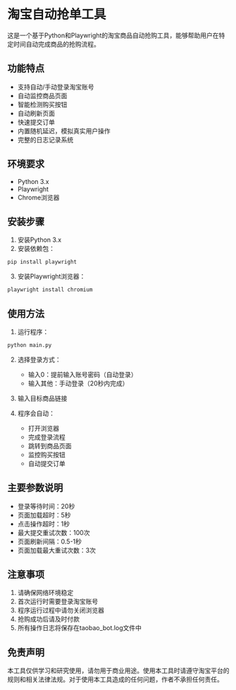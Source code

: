 # 淘宝自动抢单工具

这是一个基于Python和Playwright的淘宝商品自动抢购工具，能够帮助用户在特定时间自动完成商品的抢购流程。

## 功能特点

- 支持自动/手动登录淘宝账号
- 自动监控商品页面
- 智能检测购买按钮
- 自动刷新页面
- 快速提交订单
- 内置随机延迟，模拟真实用户操作
- 完整的日志记录系统

## 环境要求

- Python 3.x
- Playwright
- Chrome浏览器

## 安装步骤

1. 安装Python 3.x
2. 安装依赖包：
```bash
pip install playwright
```
3. 安装Playwright浏览器：
```bash
playwright install chromium
```

## 使用方法

1. 运行程序：
```bash
python main.py
```

2. 选择登录方式：
   - 输入0：提前输入账号密码（自动登录）
   - 输入其他：手动登录（20秒内完成）

3. 输入目标商品链接

4. 程序会自动：
   - 打开浏览器
   - 完成登录流程
   - 跳转到商品页面
   - 监控购买按钮
   - 自动提交订单

## 主要参数说明

- 登录等待时间：20秒
- 页面加载超时：5秒
- 点击操作超时：1秒
- 最大提交重试次数：100次
- 页面刷新间隔：0.5-1秒
- 页面加载最大重试次数：3次

## 注意事项

1. 请确保网络环境稳定
2. 首次运行时需要登录淘宝账号
3. 程序运行过程中请勿关闭浏览器
4. 抢购成功后请及时付款
5. 所有操作日志将保存在taobao_bot.log文件中

## 免责声明

本工具仅供学习和研究使用，请勿用于商业用途。使用本工具时请遵守淘宝平台的规则和相关法律法规。对于使用本工具造成的任何问题，作者不承担任何责任。
